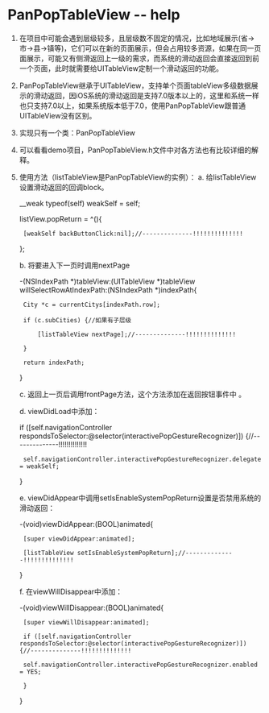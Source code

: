 # PanPopTableView -- help
1. 在项目中可能会遇到层级较多，且层级数不固定的情况，比如地域展示(省->市->县->镇等)，它们可以在新的页面展示，但会占用较多资源，如果在同一页面展示，可能又有侧滑返回上一级的需求，而系统的滑动返回会直接返回到前一个页面，此时就需要给UITableView定制一个滑动返回的功能。

2. PanPopTableView继承于UITableView，支持单个页面tableView多级数据展示的滑动返回，因iOS系统的滑动返回是支持7.0版本以上的，这里和系统一样也只支持7.0以上，如果系统版本低于7.0，使用PanPopTableView跟普通UITableView没有区别。

3. 实现只有一个类：PanPopTableView

4. 可以看看demo项目，PanPopTableView.h文件中对各方法也有比较详细的解释。

5. 使用方法（listTableView是PanPopTableView的实例）：
    a. 给listTableView设置滑动返回的回调block。

    __weak typeof(self) weakSelf = self;

    listView.popReturn = ^(){

        [weakSelf backButtonClick:nil];//--------------!!!!!!!!!!!!!!

    };

    b. 将要进入下一页时调用nextPage

    -(NSIndexPath *)tableView:(UITableView *)tableView willSelectRowAtIndexPath:(NSIndexPath *)indexPath{

        City *c = currentCitys[indexPath.row];

        if (c.subCities) {//如果有子层级

            [listTableView nextPage];//--------------!!!!!!!!!!!!!! 

        }

        return indexPath;

    }

    c. 返回上一页后调用frontPage方法，这个方法添加在返回按钮事件中 。

    d. viewDidLoad中添加：

    if ([self.navigationController respondsToSelector:@selector(interactivePopGestureRecognizer)]) {//--------------!!!!!!!!!!!!!! 

        self.navigationController.interactivePopGestureRecognizer.delegate = weakSelf;

    }

    e. viewDidAppear中调用setIsEnableSystemPopReturn设置是否禁用系统的滑动返回：

    -(void)viewDidAppear:(BOOL)animated{

        [super viewDidAppear:animated];

        [listTableView setIsEnableSystemPopReturn];//--------------!!!!!!!!!!!!!!

    }

    f. 在viewWillDisappear中添加：

    -(void)viewWillDisappear:(BOOL)animated{

        [super viewWillDisappear:animated];

        if ([self.navigationController respondsToSelector:@selector(interactivePopGestureRecognizer)]) {//--------------!!!!!!!!!!!!!!

        self.navigationController.interactivePopGestureRecognizer.enabled = YES;

        }

    }
